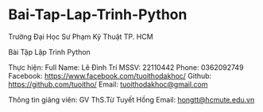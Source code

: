 # Bai-Tap-Lap-Trinh-Python
Trường Đại Học Sư Phạm Kỹ Thuật TP. HCM

Bài Tập Lập Trình Python

Thực hiện: 
Full Name: Lê Đình Trí
MSSV: 22110442
Phone: 0362092749
Facebook: https://www.facebook.com/tuoithodakhoc/
Github: https://github.com/tuoitho/
Email: tuoithodakhoc@gmail.com

Thông tin giảng viên:
GV ThS.Từ Tuyết Hồng
Email: hongtt@hcmute.edu.vn
